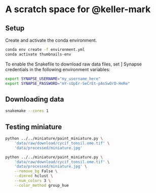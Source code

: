 # A scratch space for @keller-mark

## Setup

Create and activate the conda environment.

```sh
conda env create -f environment.yml
conda activate thumbnails-env
```

To enable the Snakefile to download raw data files, set ] Synapse credentials in the following environment variables:

```sh
export SYNAPSE_USERNAME="my_username_here"
export SYNAPSE_PASSWORD="mY-sUpEr-SeCrEt-pAsSwOrD-HeRe"
```

## Downloading data

```sh
snakemake --cores 1
```

## Testing miniature

```sh
python ../../miniature/paint_miniature.py \
    'data/raw/download/cycif_tonsil.ome.tif' \
    'data/processed/miniature.jpg'
```


```sh
python ../../miniature/paint_miniature.py \
    'data/raw/download/cycif_tonsil.ome.tif' \
    'data/processed/miniature.jpg' \
    --remove_bg False \
    --dimred hclust \
    --num_colors 3 \
    --color_method group_hue
```